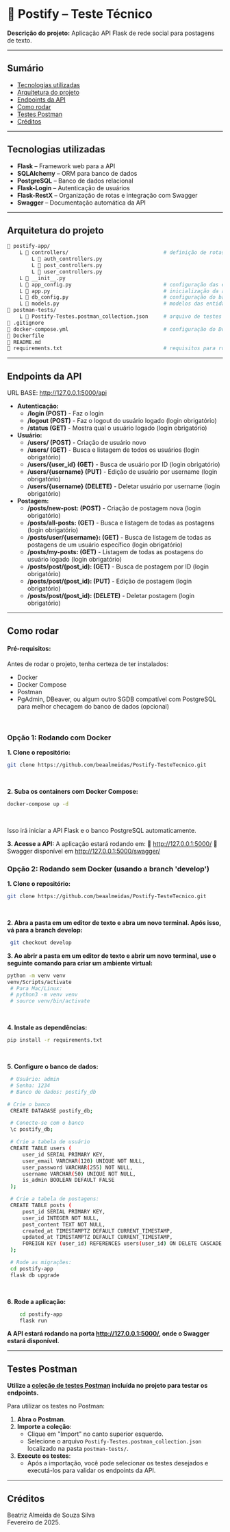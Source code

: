 # 📝 Postify – Teste Técnico
**Descrição do projeto:** Aplicação API Flask de rede social para postagens de texto.  

---

## Sumário
- [Tecnologias utilizadas](#tecnologias-utilizadas)
- [Arquitetura do projeto](#arquitetura-do-projeto)
- [Endpoints da API](#endpoints-da-api)
- [Como rodar](#como-rodar)
- [Testes Postman](#testes-postman)
- [Créditos](#créditos)

---

## Tecnologias utilizadas
- **Flask** – Framework web para a API
- **SQLAlchemy** – ORM para banco de dados
- **PostgreSQL** – Banco de dados relacional
- **Flask-Login** – Autenticação de usuários
- **Flask-RestX** – Organização de rotas e integração com Swagger
- **Swagger** – Documentação automática da API

---
## Arquitetura do projeto
```bash
📂 postify-app/
    L 📂 controllers/                               # definição de rotas e funções
        L 📄 auth_controllers.py
        L 📄 post_controllers.py
        L 📄 user_controllers.py
    L 📄 __init__.py
    L 📄 app_config.py                              # configuração das extensões e rotas da API            
    L 📄 app.py                                     # inicialização da aplicação Flask e execução do server
    L 📄 db_config.py                               # configuração do banco de dados PostgreSQL
    L 📄 models.py                                  # modelos das entidades (usuários e postagens)
📂 postman-tests/
    L 📄 Postify-Testes.postman_collection.json     # arquivo de testes para o Postman
📄 .gitignore
📄 docker-compose.yml                               # configuração do Docker
📄 Dockerfile                                       
📄 README.md
📄 requirements.txt                                 # requisitos para rodar o projeto
```

---

## Endpoints da API
URL BASE: http://127.0.0.1:5000/api

- **Autenticação:**
    - **/login (POST)** - Faz o login
    - **/logout (POST)** - Faz o logout do usuário logado (login obrigatório)
    - **/status (GET)** - Mostra qual o usuário logado (login obrigatório)
- **Usuário:**
    - **/users/ (POST)** - Criação de usuário novo
    - **/users/ (GET)** - Busca e listagem de todos os usuários (login obrigatório)
    - **/users/{user_id} (GET)** - Busca de usuário por ID (login obrigatório)
    - **/users/{username} (PUT)** - Edição de usuário por username (login obrigatório)
    - **/users/{username} (DELETE)** - Deletar usuário por username (login obrigatório)
- **Postagem:**
    - **/posts/new-post: (POST)** - Criação de postagem nova (login obrigatório)
    - **/posts/all-posts: (GET)** - Busca e listagem de todas as postagens (login obrigatório)
    - **/posts/user/{username}: (GET)** - Busca de listagem de todas as postagens de um usuário específico (login obrigatório)
    - **/posts/my-posts: (GET)** - Listagem de todas as postagens do usuário logado (login obrigatório)
    - **/posts/post/(post_id): (GET)** - Busca de postagem por ID (login obrigatório)
    - **/posts/post/(post_id): (PUT)** - Edição de postagem (login obrigatório)
    - **/posts/post/(post_id): (DELETE)** - Deletar postagem (login obrigatório)

---

## Como rodar

#### Pré-requisitos:
Antes de rodar o projeto, tenha certeza de ter instalados:
- Docker
- Docker Compose
- Postman
- PgAdmin, DBeaver, ou algum outro SGDB compatível com PostgreSQL para melhor checagem do banco de dados (opcional)
</br>

### Opção 1: Rodando com Docker

**1. Clone o repositório:**
   ```bash
   git clone https://github.com/beaalmeidas/Postify-TesteTecnico.git
   ```
</br>

**2. Suba os containers com Docker Compose:**
```bash
docker-compose up -d
```
</br>

Isso irá iniciar a API Flask e o banco PostgreSQL automaticamente.

**3. Acesse a API:**
A aplicação estará rodando em:
📌 http://127.0.0.1:5000/
📌 Swagger disponível em http://127.0.0.1:5000/swagger/
</br>

### Opção 2: Rodando sem Docker (usando a branch 'develop')

**1. Clone o repositório:**
   ```bash
   git clone https://github.com/beaalmeidas/Postify-TesteTecnico.git
   ```
</br>

**2. Abra a pasta em um editor de texto e abra um novo terminal. Após isso, vá para a branch develop:**
   ```bash
    git checkout develop
   ```

**3. Ao abrir a pasta em um editor de texto e abrir um novo terminal, use o seguinte comando para criar um ambiente virtual:**
   ```bash
   python -m venv venv
   venv/Scripts/activate
    # Para Mac/Linux:
    # python3 -m venv venv
    # source venv/bin/activate
   ```
</br>

**4. Instale as dependências:**
   ```bash
   pip install -r requirements.txt
   ```
</br>

**5. Configure o banco de dados:**
   ```bash
    # Usuário: admin
    # Senha: 1234
    # Banco de dados: postify_db

   # Crie o banco
    CREATE DATABASE postify_db;

    # Conecte-se com o banco
    \c postify_db;

    # Crie a tabela de usuário
    CREATE TABLE users (
        user_id SERIAL PRIMARY KEY,
        user_email VARCHAR(120) UNIQUE NOT NULL,
        user_password VARCHAR(255) NOT NULL,
        username VARCHAR(50) UNIQUE NOT NULL,
        is_admin BOOLEAN DEFAULT FALSE
    );

    # Crie a tabela de postagens:
    CREATE TABLE posts (
        post_id SERIAL PRIMARY KEY,
        user_id INTEGER NOT NULL,
        post_content TEXT NOT NULL,
        created_at TIMESTAMPTZ DEFAULT CURRENT_TIMESTAMP,
        updated_at TIMESTAMPTZ DEFAULT CURRENT_TIMESTAMP,
        FOREIGN KEY (user_id) REFERENCES users(user_id) ON DELETE CASCADE
    );

    # Rode as migrações:
    cd postify-app
    flask db upgrade
   ```

</br>

**6. Rode a aplicação:**
```bash
    cd postify-app
    flask run
```

**A API estará rodando na porta http://127.0.0.1:5000/, onde o Swagger estará disponível.**

---

## Testes Postman
**Utilize a [coleção de testes Postman](./postman-tests/Postify-Testes.postman_collection.json) incluída no projeto para testar os endpoints.**


Para utilizar os testes no Postman:

1. **Abra o Postman**.
2. **Importe a coleção**:
   - Clique em "Import" no canto superior esquerdo.
   - Selecione o arquivo `Postify-Testes.postman_collection.json` localizado na pasta `postman-tests/`.
3. **Execute os testes**:
   - Após a importação, você pode selecionar os testes desejados e executá-los para validar os endpoints da API.

---

## Créditos
Beatriz Almeida de Souza Silva </br>
Fevereiro de 2025.